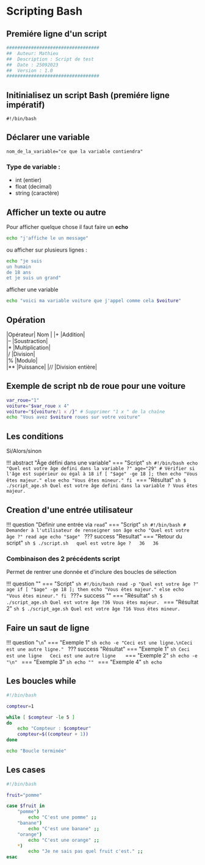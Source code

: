 # Scripting Bash

## Premiére ligne d'un script
```sh
##################################
##  Auteur: Mathieu
##  Description : Script de test
##  Date : 25092023
##  Version : 1.0
##################################
```

## Initinialisez un script Bash (premiére ligne impératif)  
```#!/bin/bash```

## Déclarer une variable   
``nom_de_la_variable="ce que la variable contiendra" ``

### Type de variable :  
   * int  (entier)
   * float (decimal)
   * string (caractère)

## Afficher un texte ou autre   
Pour afficher quelque chose il faut faire un __echo__
```sh
echo "j'affiche le un message"
```
ou afficher sur plusieurs lignes : 
```sh
echo "je suis
un humain
de 18 ans 
et je suis un grand"
```
afficher une variable
```sh
echo "voici ma variable voiture que j'appel comme cela $voiture"
```

## Opération  
|Opérateur|	Nom	|
|+	|Addition|	
|–	|Soustraction|	
|*	|Multiplication|	
|/	|Division|	
|%	|Modulo|	
|**	|Puissance|	
|//	|Division entière|


## Exemple de script nb de roue pour une voiture  
```sh
var_roue="1"
voiture="$var_roue x 4"
voiture="${voiture/1 x /}" # Supprimer "1 x " de la chaîne
echo "Vous avez $voiture roues sur votre voiture"
```

## Les conditions  

Si/Alors/sinon

!!! abstract "Âge défini dans une variable"
    === "Script"
    ```sh
    #!/bin/bash
    echo "Quel est votre âge defini dans la variable ?"
    age="29"
    # Vérifier si l'âge est supérieur ou égal à 18
    if [ "$age" -ge 18 ]; then
        echo "Vous êtes majeur."
    else
        echo "Vous êtes mineur."
    fi
    ```
    === "Résultat"
    ```sh
    $ ./script_age.sh
    Quel est votre âge defini dans la variable ?
    Vous êtes majeur.
    ```

## Creation d'une entrée utilisateur  

!!! question "Définir une entrée via `read`"
    === "Script"
    ```sh
    #!/bin/bash
    # Demander à l'utilisateur de renseigner son âge
    echo "Quel est votre âge ?"
    read age
    echo "$age"
    ```
    ??? success "Resultat"
        === "Retour du script"
            ```sh
            $ ./script.sh  
            quel est votre âge ?  
            36  
            36  
            ```

### Combinaison des 2 précédents script

Permet de rentrer une donnée et d'inclure des boucles de sélection

!!! question ""
    === "Script"
    ```sh
    #!/bin/bash
    read -p "Quel est votre âge ?" age
    if [ "$age" -ge 18 ]; then
        echo "Vous êtes majeur."
    else
        echo "Vous êtes mineur."
    fi
    ```
    ???+ success ""
        === "Résultat"
            ```sh
            $ ./script_age.sh
            Quel est votre âge ?36
            Vous êtes majeur.
            ```
            === "Résultat 2"
                ```sh
                $ ./script_age.sh
                Quel est votre âge ?16
                Vous êtes mineur.
                ```

## Faire un saut de ligne 

!!! question "```\n```"
    === "Exemple 1"
        ```sh
        echo -e "Ceci est une ligne.\nCeci est une autre ligne."
        ```
        ??? success "Résultat" 
            === "Exemple 1"
                ```sh
                Ceci est une ligne  
                Ceci est une autre ligne  
                ```
    === "Exemple 2"
        ```sh
        echo -e "\n"
        ```
    === "Exemple 3"
        ```sh
        echo ""
        ```
    === "Exemple 4"
        ```sh
        echo
        ```

## Les boucles while 

```sh
#!/bin/bash

compteur=1

while [ $compteur -le 5 ]
do
    echo "Compteur : $compteur"
    compteur=$((compteur + 1))
done

echo "Boucle terminée"
```

## Les cases

```sh
#!/bin/bash

fruit="pomme"

case $fruit in
    "pomme")
        echo "C'est une pomme" ;;
    "banane")
        echo "C'est une banane" ;;
    "orange")
        echo "C'est une orange" ;;
    *)
        echo "Je ne sais pas quel fruit c'est." ;;
esac
```
